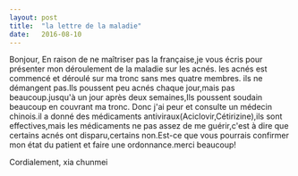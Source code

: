 ```yaml
---
layout: post
title:  "la lettre de la maladie"
date:   2016-08-10
---
```


<p>
Bonjour,
    En raison de ne maîtriser pas la française,je vous écris pour présenter mon déroulement de la maladie sur les acnés. les acnés est commencé et déroulé sur ma tronc sans mes quatre membres. ils ne démangent pas.Ils poussent peu acnés chaque jour,mais pas beaucoup.jusqu'à un jour après deux semaines,Ils poussent soudain beaucoup en couvrant ma tronc. Donc j'ai peur et consulte un médecin chinois.il a donné des médicaments antiviraux(Aciclovir,Cétirizine),ils sont effectives,mais les médicaments ne pas assez de me guérir,c'est à dire que certains acnés ont disparu,certains non.Est-ce que vous pourrais confirmer mon état du patient et faire une ordonnance.merci beaucoup! 
</p>
<p>
Cordialement,
xia chunmei
</p>
